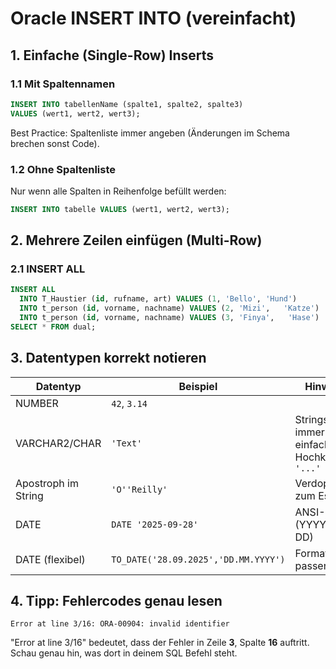 # Oracle INSERT INTO (vereinfacht)

## 1. Einfache (Single-Row) Inserts
### 1.1 Mit Spaltennamen
```sql
INSERT INTO tabellenName (spalte1, spalte2, spalte3)
VALUES (wert1, wert2, wert3);
```

Best Practice: Spaltenliste immer angeben (Änderungen im Schema brechen sonst Code).

### 1.2 Ohne Spaltenliste
Nur wenn alle Spalten in Reihenfolge befüllt werden:
```sql
INSERT INTO tabelle VALUES (wert1, wert2, wert3);
```

## 2. Mehrere Zeilen einfügen (Multi-Row)

### 2.1 INSERT ALL
```sql
INSERT ALL
  INTO T_Haustier (id, rufname, art) VALUES (1, 'Bello', 'Hund')
  INTO t_person (id, vorname, nachname) VALUES (2, 'Mizi',   'Katze')
  INTO t_person (id, vorname, nachname) VALUES (3, 'Finya',   'Hase')
SELECT * FROM dual;
```

## 3. Datentypen korrekt notieren

| Datentyp | Beispiel | Hinweise |
|----------|----------|----------|
| NUMBER | `42`, `3.14` | |
| VARCHAR2/CHAR | `'Text'` | Strings immer in einfachen Hochkommas `'...'` |
| Apostroph im String | `'O''Reilly'` | Verdoppeln zum Escapen |
| DATE | `DATE '2025-09-28'` | ANSI-Literal (YYYY-MM-DD) |
| DATE (flexibel) | `TO_DATE('28.09.2025','DD.MM.YYYY')` | Formatmaske passend |

## 4. Tipp: Fehlercodes genau lesen

```
Error at line 3/16: ORA-00904: invalid identifier
```

"Error at line 3/16" bedeutet, dass der Fehler in Zeile **3**, Spalte **16** auftritt.
Schau genau hin, was dort in deinem SQL Befehl steht.